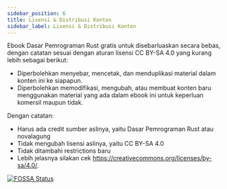 ```yaml
---
sidebar_position: 6
title: Lisensi & Distribusi Konten
sidebar_label: Lisensi & Distribusi Konten
---
```


Ebook Dasar Pemrograman Rust gratis untuk disebarluaskan secara bebas, dengan catatan sesuai dengan aturan lisensi CC BY-SA 4.0 yang kurang lebih sebagai berikut:

- Diperbolehkan menyebar, mencetak, dan menduplikasi material dalam konten ini ke siapapun.
- Diperbolehkan memodifikasi, mengubah, atau membuat konten baru menggunakan material yang ada dalam ebook ini untuk keperluan komersil maupun tidak.

Dengan catatan:

- Harus ada credit sumber aslinya, yaitu Dasar Pemrograman Rust atau novalagung
- Tidak mengubah lisensi aslinya, yaitu CC BY-SA 4.0
- Tidak ditambahi restrictions baru
- Lebih jelasnya silakan cek https://creativecommons.org/licenses/by-sa/4.0/.

[![FOSSA Status](https://app.fossa.io/api/projects/git%2Bgithub.com%2Fnovalagung%2Fdasarpemrogramanrust.svg?type=large)](https://app.fossa.io/projects/git%2Bgithub.com%2Fnovalagung%2Fdasarpemrogramanrust?ref=badge_large)
